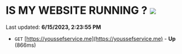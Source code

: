 # IS MY WEBSITE RUNNING ? [![](https://img.shields.io/static/v1?label=Sponsor&message=%E2%9D%A4&logo=GitHub&color=%23fe8e86)](https://github.com/sponsors/<username>)

Last updated: **6/15/2023, 2:23:55 PM**

- `GET` [https://youssefservice.me](https://youssefservice.me) - **Up** (866ms)
